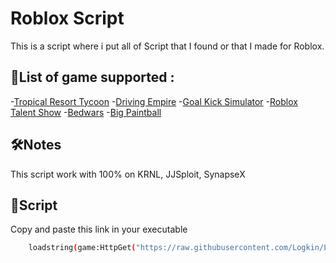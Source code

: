 


# Roblox Script

This is a script where i put all of Script that I found or that I made for Roblox. 




## 🚀List of game supported :

-[Tropical Resort Tycoon](https://www.roblox.com/games/5534174456/Tropical-Resort-Tycoon)
-[Driving Empire](https://www.roblox.com/games/3351674303/BIG-UPDATE-Driving-Empire)
-[Goal Kick Simulator](https://www.roblox.com/games/9281034297/UPD-X5-3-Goal-Kick-Simulator)
-[Roblox Talent Show](https://www.roblox.com/games/10851599/Roblox-Talent-Show)
-[Bedwars](https://www.roblox.com/games/6872265039/BedWars-PENGUIN-SURVIVAL)
-[Big Paintball](https://www.roblox.com/games/3527629287/BIG-Paintball)


## 🛠Notes

This script work with 100% on KRNL, JJSploit, SynapseX


## 🔗Script

Copy and paste this link in your executable

```bash
    loadstring(game:HttpGet("https://raw.githubusercontent.com/Logkin/LogkinRobloxScriptHub/91d68f888099fa4becdeee8406a9a9f0b38e271e/guiscript.txt", true))()
```